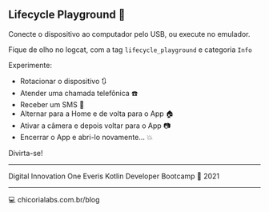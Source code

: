 ## Lifecycle Playground :circus_tent:

Conecte o dispositivo ao computador pelo USB, ou execute no emulador.

Fique de olho no logcat, com a tag `lifecycle_playground` e categoria `Info`

Experimente:

- Rotacionar o dispositivo :arrows_clockwise:
- Atender uma chamada telefônica :phone:
- Receber um SMS :speech_balloon:
- Alternar para a Home e de volta para o App  :house:
- Ativar a câmera e depois voltar para o App :camera:
- Encerrar o App e abri-lo novamente... :boom:

Divirta-se!

****
Digital Innovation One
Everis Kotlin Developer Bootcamp :green_heart:
2021

****

:computer: chicorialabs.com.br/blog
